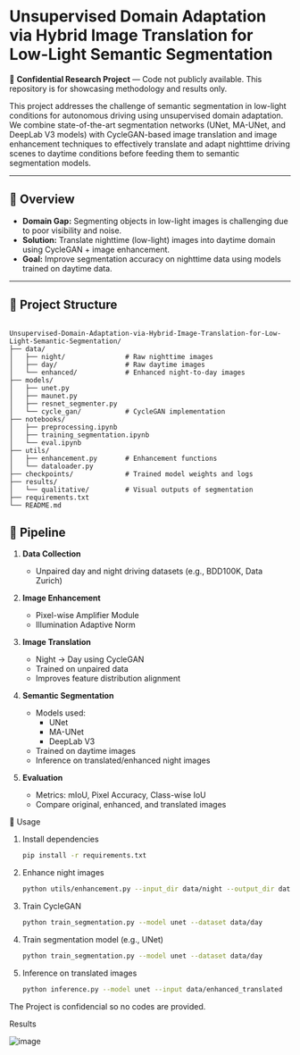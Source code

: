 # Unsupervised Domain Adaptation via Hybrid Image Translation for Low-Light Semantic Segmentation

🚧 **Confidential Research Project** — Code not publicly available. This repository is for showcasing methodology and results only.


This project addresses the challenge of semantic segmentation in low-light conditions for autonomous driving using unsupervised domain adaptation. We combine state-of-the-art segmentation networks (UNet, MA-UNet, and DeepLab V3 models) with CycleGAN-based image translation and image enhancement techniques to effectively translate and adapt nighttime driving scenes to daytime conditions before feeding them to semantic segmentation models.

---

## 🧠 Overview

- **Domain Gap:** Segmenting objects in low-light images is challenging due to poor visibility and noise.
- **Solution:** Translate nighttime (low-light) images into daytime domain using CycleGAN + image enhancement.
- **Goal:** Improve segmentation accuracy on nighttime data using models trained on daytime data.

---

## 📁 Project Structure

```

Unsupervised-Domain-Adaptation-via-Hybrid-Image-Translation-for-Low-Light-Semantic-Segmentation/
├── data/
│   ├── night/               # Raw nighttime images
│   ├── day/                 # Raw daytime images
│   └── enhanced/            # Enhanced night-to-day images
├── models/
│   ├── unet.py
│   ├── maunet.py
│   ├── resnet_segmenter.py
│   └── cycle_gan/           # CycleGAN implementation
├── notebooks/
│   ├── preprocessing.ipynb
│   ├── training_segmentation.ipynb
│   └── eval.ipynb
├── utils/
│   ├── enhancement.py       # Enhancement functions
│   └── dataloader.py
├── checkpoints/             # Trained model weights and logs
├── results/
│   └── qualitative/         # Visual outputs of segmentation
├── requirements.txt
└── README.md
```


## 🔧 Pipeline

1. **Data Collection**  
   - Unpaired day and night driving datasets (e.g., BDD100K, Data Zurich)

2. **Image Enhancement**  
   - Pixel-wise Amplifier Module  
   - Illumination Adaptive Norm

3. **Image Translation**  
   - Night → Day using CycleGAN  
   - Trained on unpaired data  
   - Improves feature distribution alignment

4. **Semantic Segmentation**  
   - Models used:  
     - UNet  
     - MA-UNet  
     - DeepLab V3 
   - Trained on daytime images  
   - Inference on translated/enhanced night images

5. **Evaluation**  
   - Metrics: mIoU, Pixel Accuracy, Class-wise IoU  
   - Compare original, enhanced, and translated images




🏁 Usage

1. Install dependencies

    ```bash
    pip install -r requirements.txt

2. Enhance night images

    ```bash
    python utils/enhancement.py --input_dir data/night --output_dir data/enhanced

3. Train CycleGAN

    ```bash
    python train_segmentation.py --model unet --dataset data/day

4. Train segmentation model (e.g., UNet)

    ```bash
    python train_segmentation.py --model unet --dataset data/day

5. Inference on translated images

    ```bash
    python inference.py --model unet --input data/enhanced_translated

The Project is confidencial so no codes are provided.


Results

![image](https://github.com/user-attachments/assets/e02577bc-17ac-4a74-a981-e241d39394f2)

